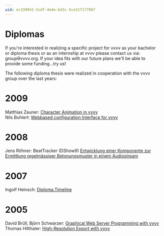 ```yaml
---
uid: ec339941-5cdf-4e4e-b43c-5ce31f177967
---
```


# Diplomas
If you're interested in realizing a specific project for vvvv as your bachelor or diploma thesis or as an internship at vvvv please contact us via: groupӘvvvv.org. If your idea fits with our future plans we'll be able to provide some funding...try us!  

The following diploma thesis were realized in cooperation with the vvvv group over the last years:  

# 2009
Matthias Zauner: [Character Animation in vvvv](xref:08c4bbdc-2cf5-4e9f-b190-285853981271)  
Nils Buhlert: [Webbased configuration Interface for vvvv](xref:aab49eac-b551-4c7b-81f4-09f6f0f48176)  

# 2008
Jens Röhner: <span class="node">BeatTracker (DShow9)</span> <a href="http://people.f4.htw-berlin.de/people/tj/da/roehner.htm" class="extURL" target="_blank">Entwicklung einer Komponente zur Ermittlung regelmässiger Betonungsmuster in einem Audiostream</a>  

# 2007
Ingolf Heinsch: [Diploma.Timeline](xref:a948ee83-a7af-4b2a-b77f-818602177768)  

# 2005
David Brüll, Björn Schwarzer: [Graphical Web Server Programming with vvvv](xref:ea8efa0f-acbf-419f-83db-e54abdd66613)  
Thomas Hitthaler: [High-Resolution Export with vvvv](xref:cecba36f-eba5-435b-b77e-2f466654c25c)  

